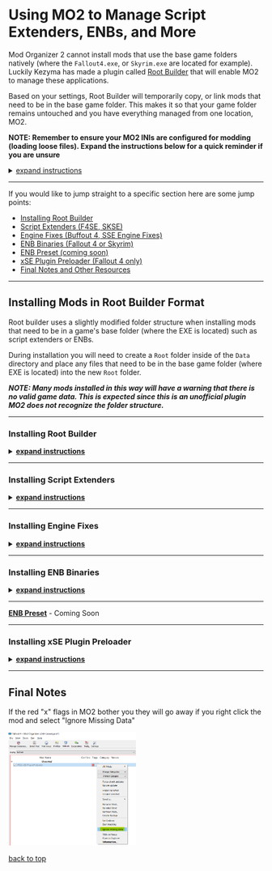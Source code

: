 # Using MO2 to Manage Script Extenders, ENBs, and More

Mod Organizer 2 cannot install mods that use the base game folders natively (where the `Fallout4.exe`, or `Skyrim.exe` are located for example). Luckily Kezyma has made a plugin called [Root Builder](https://www.nexusmods.com/skyrimspecialedition/mods/31720) that will enable MO2 to manage these applications.

Based on your settings, Root Builder will temporarily copy, or link mods that need to be in the base game folder. This makes it so that your game folder remains untouched and you have everything managed from one location, MO2.

**NOTE: Remember to ensure your MO2 INIs are configured for modding (loading loose files). Expand the instructions below for a quick reminder if you are unsure**

<details>

  <summary><u>expand instructions</u></summary>

 #### MO2 INI Configuration Check

  - Open MO2's INI configuration tool.

    <img src="./images/mo2-ini01.png" width="50%"> 

  - Navigate to the fallout4custom.ini tab.

    <img src="./images/mo2-ini02.png" width="50%">

  - Ensure there is an `[Archive]` section with `bInvalidateOlderFiles=1` and `sResourceDataDirsFinal=` below it as seen in the picture above.

  **NOTE: There may be other settings in this file already. This is not a problem as long as `[Archive]` is present and `bInvalidateOlderFiles=1` and `sResourceDataDirsFinal=` are below it and not under another section header. (section headers are surrounded by square brackets)**

[back to top](#mo2-ini-configuration-check)

</details>

---

If you would like to jump straight to a specific section here are some jump points:

  - [Installing Root Builder](#installing-root-builder)
  - [Script Extenders (F4SE, SKSE)](#installing-script-extenders)
  - [Engine Fixes (Buffout 4, SSE Engine Fixes)](#installing-engine-fixes)
  - [ENB Binaries (Fallout 4 or Skyrim)](#installing-enb-binaries)
  - [ENB Preset (coming soon)](#enb-preset)
  - [xSE Plugin Preloader (Fallout 4 only)](#installing-xse-plugin-preloader)
  - [Final Notes and Other Resources](#final-notes-and-other-resources)

---

## Installing Mods in Root Builder Format

Root builder uses a slightly modified folder structure when installing mods that need to be in a game's base folder (where the EXE is located) such as script extenders or ENBs. 

During installation you will need to create a `Root` folder inside of the `Data` directory and place any files that need to be in the base game folder (where EXE is located) into the new `Root` folder.

***NOTE: Many mods installed in this way will have a warning that there is no valid game data. This is expected since this is an unofficial plugin MO2 does not recognize the folder structure.***

---

 ### Installing Root Builder 

<details>

  <summary><u><b>expand instructions</u></b></summary>

Root Builder [(download here)](https://www.nexusmods.com/skyrimspecialedition/mods/31720) needs to be installed manually. Download it to any location you like, the desktop makes it easy to find for the next steps.

1. Once downloaded, unzip the folder. You should now have a `rootbuilder` folder that contains a few files, another rootbuilder folder, and a shared folder.

1. Locate your MO2's installation folder by launching MO2 and opening the settings. Go to the Path tab and take note of the base directory. 

    <img src="./images/mo2-base-dir.png" width="50%"/>

1. Close MO2 and navigate to that folder in your file explorer. Find the `plugins` folder.

    <img src="./images/mo2-plugins.png" width="50%">

1. Now put the ***entire*** `rootbuilder` folder into the `plugins` folder. 

    <img src="./images/mv-rootbuilder.png" width="50%">

    If you have done this correctly, inside `*\Mod Organizer\plugins\rootbuilder\` you should find two folders, `shared` and `rootbuilder` as well as a file called `__init__.py`

1. Launch MO2 and ensure you have installed it correctly by clicking the tools icon.

    <img src="./images/mo2-rootbuilder-confirm.png" width="50%">

[back to top](#using-mo2-to-manage-script-extenders-enbs-and-more)

</details>

---

 ### Installing Script Extenders

<details>

  <summary><u><b>expand instructions</u></b></summary>

For this example I will be installing F4SE but the process is identical for SKSE aside from different file names. I will note them where needed.

1. [Download F4SE](https://f4se.silverlock.org/) and save it to an easy to find location, the desktop works well. Drag the archive into MO2's download tab.

    <img src="./images/mv-f4se.png" width="50%">

1. Begin the installation as normal by double clicking the mod in the downloads tab. Expand the drop downs until you see the `Data` folder. Right click the `Data` folder and create a `Root` folder inside of it.

    <img src="./images/rootbuilder-f4se01.png" width="50%">

1.  Now put all the files that are required to be in the Fallout 4 (or Skyrim) directory into the `Root` folder.

    <img src="./images/rootbuilder-f4se02.png" width="50%">
    
1. For F4SE to function only `f4se_1_10_163.dll`, `f4se_steam_loader.dll` and `f4se_loader.exe` are required. You can uncheck everything else in the `Root` folder.

    - Note: for **Skyrim** SKSE the files you need to have checked in the `Root` folder are `skse_1_9_32.dll`, `skse_loader.exe`, and `skse_steam_loader.dll`

    <img src="./images/rootbuilder-f4se03.png" width="50%">

1. Finally right click the `Data` folder and select `Set as <data> directory`. Your final folder structure should look like the picture below.

    <img src="./images/rootbuilder-f4se04.png" width="50%">

1. Click "OK" and your F4SE installation is now complete! I renamed mine to `MO2-F4SE` to make it easier to find later. Don't forget to enable the mod on the left panel.

    <img src="./images/rootbuilder-f4se05.png" width="50%">

1. To launch FO4 using F4SE you will need to add it as a launcher. Start by clicking the executable button near the top of MO2.

    <img src="./images/mo2-add-executable01.png" width="50%"> 

1. When the executable window opens click the `+` to and select `add from file...`. 

    <img src="./images/mo2-add-executable02.png" width="50%"> 
     
1. Navigate to the F4SE (or SKSE) mod you created earlier and select the `f4se_loader.exe`(or `skse_loader.exe`). 

    <img src="./images/mo2-add-executable03.png" width="50%">

1. After you have selected your F4SE executable be sure click Apply at the bottom of the window. As you can see I gave mine a different title. This is just my preferred naming scheme, you do not need to rename it.

    <img src="./images/mo2-add-executable04.png" width="50%">

1. Now you can launch F4SE from the dropdown next to the `Run` button in the top right side of MO2.

    <img src="./images/mo2-add-executable05.png" width="50%">

Now F4SE is installed correctly and you can launch your game with all the extra goodies F4SE has to offer.

[back to top](#using-mo2-to-manage-script-extenders-enbs-and-more)

</details>

---

### Installing Engine Fixes

<details>

  <summary> <u><b>expand instructions</u></b></summary>

There are two major engine fix tools for Bethesda games. Buffout 4 for **Fallout 4**, and SSE Engine fixes for **Skyrim**.

Both require TBB Redistributables to function so their installation is very similar. Again I will be installing things for Fallout 4, but I will note any differences if required.

1. Begin the installation as normal by double clicking the mod in the downloads tab. Right click the `Data` folder and create a `Root` folder inside of it.

    <img src="./images/mo2-rootbuilder-buffout01.png" width="50%">

1. Move `tbbmalloc.dll` into the new `Root` folder.

    - Note: for **Skyrim** SSE Engine Fixes there will be three files to move into the `Root` folder: `d3dx9_42.dll`, `tbb.dll`,`tbbmalloc.dll`.

    <img src="./images/mo2-rootbuilder-buffout02.png" width="50%">

1. Click `OK` and and you're done! Don't worry about MO2 saying the contents aren't valid, that is expected. Press ignore on the warning that comes up.

    <img src="./images/mo2-rootbuilder-buffout03.png" width="50%">

1. Don't forget to enable on the left pane in MO2!

[back to top](#using-mo2-to-manage-script-extenders-enbs-and-more)

</details>

---

### Installing ENB Binaries

<details>

  <summary> <u><b>expand instructions</u></b></summary>

This is a basic install of the ENB Wrapper itself that presets on Nexus require. Once again the installation for Fallout 4 and Skyrim are nearly identical, I will note any differences.

1. [Download](http://enbdev.com/download.html) the enb for your game and save it to a temporary location. The desktop is a good location. Extract it and find the `Wrapper` folder (for **Skyrim** the folder is named `WrapperVersion`). Right click and add it to a compressed folder. You can use whatever tool you would like for this as long as you end up with a ZIP or 7z archive.

    <img src="./images/enb-wrapper01.png" width="50%">

1. Drag your new archive into MO2. I have renamed my archive but you could leave it as is if you like.

    <img src="./images/enb-wrapper02.png" width="50%">

1. In MO2 begin the installation as normal by double clicking the mod in the downloads tab. Right click the `Data` folder and create a `Root` folder inside of it.

    <img src="./images/mo2-rootbuilder-enb01.png" width="50%">

1. We only need `d3d11.dll` and `d3dcompiler_46e.dll` for this install (same for Skyrim). Move them into the new `Root` folder and uncheck everything else.

    <img src="./images/mo2-rootbuilder-enb02.png" width="50%">
    
1. Click `OK` and and you're done! Don't worry about MO2 saying the contents aren't valid, that is expected. Press ignore on the warning that comes up.

    <img src="./images/mo2-rootbuilder-enb03.png" width="50%">

1. Don't forget to enable on the left pane in MO2!

[back to top](#using-mo2-to-manage-script-extenders-enbs-and-more)

</details>

---

<u><b>ENB Preset</u></b> - Coming Soon

---

### Installing xSE Plugin Preloader

<details>

  <summary><u><b>expand instructions</u></b></summary>
   
1. Begin the installation as normal by double clicking the mod in the downloads tab. Right click the `Data` folder and create a `Root` folder inside of it.

    <img src="./images/mo2-rootbuilder-preloader01.png" width="50%">
   
1. Move `lpHlpAPI.dll` and `xSE PluginPreloader.xml` into the new `Root` folder

    <img src="./images/mo2-rootbuilder-preloader02.png" width="50%">

1. Click `OK` and and you're done! Don't worry about MO2 saying the contents aren't valid, that is expected. Press ignore on the warning that comes up.
   
    <img src="./images/mo2-rootbuilder-preloader03.png" width="50%">

1. Don't forget to enable on the left pane in MO2!

[back to top](#using-mo2-to-manage-script-extenders-enbs-and-more)

</details>

---

## Final Notes 

If the red "x" flags in MO2 bother you they will go away if you right click the mod and select "Ignore Missing Data"

<img src="./images/mo2-missing-data.png" width="50%">

[back to top](#using-mo2-to-manage-script-extenders-enbs-and-more)